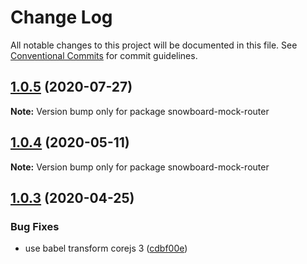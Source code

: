 # Change Log

All notable changes to this project will be documented in this file.
See [Conventional Commits](https://conventionalcommits.org) for commit guidelines.

## [1.0.5](https://github.com/bukalapak/snowboard/compare/snowboard-mock-router@1.0.4...snowboard-mock-router@1.0.5) (2020-07-27)

**Note:** Version bump only for package snowboard-mock-router





## [1.0.4](https://github.com/bukalapak/snowboard/compare/snowboard-mock-router@1.0.3...snowboard-mock-router@1.0.4) (2020-05-11)

**Note:** Version bump only for package snowboard-mock-router





## [1.0.3](https://github.com/bukalapak/snowboard/compare/snowboard-mock-router@1.0.2...snowboard-mock-router@1.0.3) (2020-04-25)


### Bug Fixes

* use babel transform corejs 3 ([cdbf00e](https://github.com/bukalapak/snowboard/commit/cdbf00e5f5911c4a49f6c2254a2dd1c7a87b0ace))
